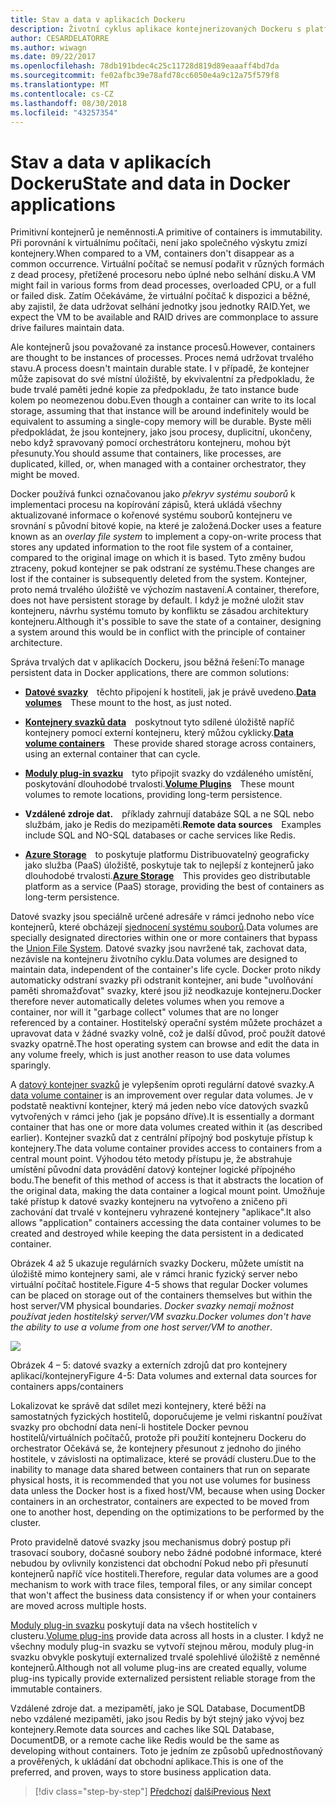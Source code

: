 ```yaml
---
title: Stav a data v aplikacích Dockeru
description: Životní cyklus aplikace kontejnerizovaných Dockeru s platformou a nástroji Microsoft
author: CESARDELATORRE
ms.author: wiwagn
ms.date: 09/22/2017
ms.openlocfilehash: 78db191bdec4c25c11728d819d89eaaaff4bd7da
ms.sourcegitcommit: fe02afbc39e78afd78cc6050e4a9c12a75f579f8
ms.translationtype: MT
ms.contentlocale: cs-CZ
ms.lasthandoff: 08/30/2018
ms.locfileid: "43257354"
---
```

# <a name="state-and-data-in-docker-applications"></a><span data-ttu-id="9d5b1-103">Stav a data v aplikacích Dockeru</span><span class="sxs-lookup"><span data-stu-id="9d5b1-103">State and data in Docker applications</span></span>

<span data-ttu-id="9d5b1-104">Primitivní kontejnerů je neměnnosti.</span><span class="sxs-lookup"><span data-stu-id="9d5b1-104">A primitive of containers is immutability.</span></span> <span data-ttu-id="9d5b1-105">Při porovnání k virtuálnímu počítači, není jako společného výskytu zmizí kontejnery.</span><span class="sxs-lookup"><span data-stu-id="9d5b1-105">When compared to a VM, containers don't disappear as a common occurrence.</span></span> <span data-ttu-id="9d5b1-106">Virtuální počítač se nemusí podařit v různých formách z dead procesy, přetížené procesoru nebo úplné nebo selhání disku.</span><span class="sxs-lookup"><span data-stu-id="9d5b1-106">A VM might fail in various forms from dead processes, overloaded CPU, or a full or failed disk.</span></span> <span data-ttu-id="9d5b1-107">Zatím Očekáváme, že virtuální počítač k dispozici a běžné, aby zajistil, že data udržovat selhání jednotky jsou jednotky RAID.</span><span class="sxs-lookup"><span data-stu-id="9d5b1-107">Yet, we expect the VM to be available and RAID drives are commonplace to assure drive failures maintain data.</span></span>

<span data-ttu-id="9d5b1-108">Ale kontejnerů jsou považované za instance procesů.</span><span class="sxs-lookup"><span data-stu-id="9d5b1-108">However, containers are thought to be instances of processes.</span></span> <span data-ttu-id="9d5b1-109">Proces nemá udržovat trvalého stavu.</span><span class="sxs-lookup"><span data-stu-id="9d5b1-109">A process doesn't maintain durable state.</span></span> <span data-ttu-id="9d5b1-110">I v případě, že kontejner může zapisovat do své místní úložiště, by ekvivalentní za předpokladu, že bude trvalé paměti jedné kopie za předpokladu, že tato instance bude kolem po neomezenou dobu.</span><span class="sxs-lookup"><span data-stu-id="9d5b1-110">Even though a container can write to its local storage, assuming that that instance will be around indefinitely would be equivalent to assuming a single-copy memory will be durable.</span></span> <span data-ttu-id="9d5b1-111">Byste měli předpokládat, že jsou kontejnery, jako jsou procesy, duplicitní, ukončeny, nebo když spravovaný pomocí orchestrátoru kontejneru, mohou být přesunuty.</span><span class="sxs-lookup"><span data-stu-id="9d5b1-111">You should assume that containers, like processes, are duplicated, killed, or, when managed with a container orchestrator, they might be moved.</span></span>

<span data-ttu-id="9d5b1-112">Docker používá funkci označovanou jako *překryv systému souborů* k implementaci procesu na kopírování zápisů, která ukládá všechny aktualizované informace o kořenové systému souborů kontejneru ve srovnání s původní bitové kopie, na které je založená.</span><span class="sxs-lookup"><span data-stu-id="9d5b1-112">Docker uses a feature known as an *overlay file system* to implement a copy-on-write process that stores any updated information to the root file system of a container, compared to the original image on which it is based.</span></span> <span data-ttu-id="9d5b1-113">Tyto změny budou ztraceny, pokud kontejner se pak odstraní ze systému.</span><span class="sxs-lookup"><span data-stu-id="9d5b1-113">These changes are lost if the container is subsequently deleted from the system.</span></span> <span data-ttu-id="9d5b1-114">Kontejner, proto nemá trvalého úložiště ve výchozím nastavení.</span><span class="sxs-lookup"><span data-stu-id="9d5b1-114">A container, therefore, does not have persistent storage by default.</span></span> <span data-ttu-id="9d5b1-115">I když je možné uložit stav kontejneru, návrhu systému tomuto by konfliktu se zásadou architektury kontejneru.</span><span class="sxs-lookup"><span data-stu-id="9d5b1-115">Although it's possible to save the state of a container, designing a system around this would be in conflict with the principle of container architecture.</span></span>

<span data-ttu-id="9d5b1-116">Správa trvalých dat v aplikacích Dockeru, jsou běžná řešení:</span><span class="sxs-lookup"><span data-stu-id="9d5b1-116">To manage persistent data in Docker applications, there are common solutions:</span></span>

-   <span data-ttu-id="9d5b1-117">[**Datové svazky**](https://docs.docker.com/engine/tutorials/dockervolumes/) těchto připojení k hostiteli, jak je právě uvedeno.</span><span class="sxs-lookup"><span data-stu-id="9d5b1-117">[**Data volumes**](https://docs.docker.com/engine/tutorials/dockervolumes/) These mount to the host, as just noted.</span></span>

-   <span data-ttu-id="9d5b1-118">[**Kontejnery svazků data**](https://docs.docker.com/engine/tutorials/dockervolumes/#/creating-and-mounting-a-data-volume-container) poskytnout tyto sdílené úložiště napříč kontejnery pomocí externí kontejneru, který můžou cyklicky.</span><span class="sxs-lookup"><span data-stu-id="9d5b1-118">[**Data volume containers**](https://docs.docker.com/engine/tutorials/dockervolumes/#/creating-and-mounting-a-data-volume-container) These provide shared storage across containers, using an external container that can cycle.</span></span>

-   <span data-ttu-id="9d5b1-119">[**Moduly plug-in svazku**](https://docs.docker.com/engine/tutorials/dockervolumes/#/mount-a-shared-storage-volume-as-a-data-volume) tyto připojit svazky do vzdáleného umístění, poskytování dlouhodobé trvalosti.</span><span class="sxs-lookup"><span data-stu-id="9d5b1-119">[**Volume Plugins**](https://docs.docker.com/engine/tutorials/dockervolumes/#/mount-a-shared-storage-volume-as-a-data-volume) These mount volumes to remote locations, providing long-term persistence.</span></span>

-   <span data-ttu-id="9d5b1-120">**Vzdálené zdroje dat.** příklady zahrnují databáze SQL a ne SQL nebo službám, jako je Redis do mezipaměti.</span><span class="sxs-lookup"><span data-stu-id="9d5b1-120">**Remote data sources** Examples include SQL and NO-SQL databases or cache services like Redis.</span></span>

-   <span data-ttu-id="9d5b1-121">[**Azure Storage**](https://docs.microsoft.com/azure/storage/) to poskytuje platformu Distribuovatelný geograficky jako služba (PaaS) úložiště, poskytuje tak to nejlepší z kontejnerů jako dlouhodobé trvalosti.</span><span class="sxs-lookup"><span data-stu-id="9d5b1-121">[**Azure Storage**](https://docs.microsoft.com/azure/storage/) This provides geo distributable platform as a service (PaaS) storage, providing the best of containers as long-term persistence.</span></span>

<span data-ttu-id="9d5b1-122">Datové svazky jsou speciálně určené adresáře v rámci jednoho nebo více kontejnerů, které obcházejí [sjednocení systému souborů](https://docs.docker.com/glossary/?term=Union%20file%20system).</span><span class="sxs-lookup"><span data-stu-id="9d5b1-122">Data volumes are specially designated directories within one or more containers that bypass the [Union File System](https://docs.docker.com/glossary/?term=Union%20file%20system).</span></span> <span data-ttu-id="9d5b1-123">Datové svazky jsou navržené tak, zachovat data, nezávisle na kontejneru životního cyklu.</span><span class="sxs-lookup"><span data-stu-id="9d5b1-123">Data volumes are designed to maintain data, independent of the container's life cycle.</span></span> <span data-ttu-id="9d5b1-124">Docker proto nikdy automaticky odstraní svazky při odstranit kontejner, ani bude "uvolňování paměti shromažďovat" svazky, které jsou již neodkazuje kontejneru.</span><span class="sxs-lookup"><span data-stu-id="9d5b1-124">Docker therefore never automatically deletes volumes when you remove a container, nor will it "garbage collect" volumes that are no longer referenced by a container.</span></span> <span data-ttu-id="9d5b1-125">Hostitelský operační systém můžete procházet a upravovat data v žádné svazky volně, což je další důvod, proč použít datové svazky opatrně.</span><span class="sxs-lookup"><span data-stu-id="9d5b1-125">The host operating system can browse and edit the data in any volume freely, which is just another reason to use data volumes sparingly.</span></span>

<span data-ttu-id="9d5b1-126">A [datový kontejner svazků](https://docs.docker.com/glossary/?term=volume) je vylepšením oproti regulární datové svazky.</span><span class="sxs-lookup"><span data-stu-id="9d5b1-126">A [data volume container](https://docs.docker.com/glossary/?term=volume) is an improvement over regular data volumes.</span></span> <span data-ttu-id="9d5b1-127">Je v podstatě neaktivní kontejner, který má jeden nebo více datových svazků vytvořených v rámci jeho (jak je popsáno dříve).</span><span class="sxs-lookup"><span data-stu-id="9d5b1-127">It is essentially a dormant container that has one or more data volumes created within it (as described earlier).</span></span> <span data-ttu-id="9d5b1-128">Kontejner svazků dat z centrální přípojný bod poskytuje přístup k kontejnery.</span><span class="sxs-lookup"><span data-stu-id="9d5b1-128">The data volume container provides access to containers from a central mount point.</span></span> <span data-ttu-id="9d5b1-129">Výhodou této metody přístupu je, že abstrahuje umístění původní data provádění datový kontejner logické přípojného bodu.</span><span class="sxs-lookup"><span data-stu-id="9d5b1-129">The benefit of this method of access is that it abstracts the location of the original data, making the data container a logical mount point.</span></span> <span data-ttu-id="9d5b1-130">Umožňuje také přístup k datové svazky kontejneru na vytvořeno a zničeno při zachování dat trvalé v kontejneru vyhrazené kontejnery "aplikace".</span><span class="sxs-lookup"><span data-stu-id="9d5b1-130">It also allows "application" containers accessing the data container volumes to be created and destroyed while keeping the data persistent in a dedicated container.</span></span>

<span data-ttu-id="9d5b1-131">Obrázek 4 až 5 ukazuje regulárních svazky Dockeru, můžete umístit na úložiště mimo kontejnery sami, ale v rámci hranic fyzický server nebo virtuální počítač hostitele.</span><span class="sxs-lookup"><span data-stu-id="9d5b1-131">Figure 4-5 shows that regular Docker volumes can be placed on storage out of the containers themselves but within the host server/VM physical boundaries.</span></span> <span data-ttu-id="9d5b1-132">*Docker svazky nemají možnost používat jeden hostitelský server/VM svazku*.</span><span class="sxs-lookup"><span data-stu-id="9d5b1-132">*Docker volumes don't have the ability to use a volume from one host server/VM to another*.</span></span>

![](./media/image5.png)

<span data-ttu-id="9d5b1-133">Obrázek 4 – 5: datové svazky a externích zdrojů dat pro kontejnery aplikací/kontejnery</span><span class="sxs-lookup"><span data-stu-id="9d5b1-133">Figure 4-5: Data volumes and external data sources for containers apps/containers</span></span>

<span data-ttu-id="9d5b1-134">Lokalizovat ke správě dat sdílet mezi kontejnery, které běží na samostatných fyzických hostitelů, doporučujeme je velmi riskantní používat svazky pro obchodní data není-li hostitele Docker pevnou hostitelů/virtuálních počítačů, protože při použití kontejneru Dockeru do orchestrator Očekává se, že kontejnery přesunout z jednoho do jiného hostitele, v závislosti na optimalizace, které se provádí clusteru.</span><span class="sxs-lookup"><span data-stu-id="9d5b1-134">Due to the inability to manage data shared between containers that run on separate physical hosts, it is recommended that you not use volumes for business data unless the Docker host is a fixed host/VM, because when using Docker containers in an orchestrator, containers are expected to be moved from one to another host, depending on the optimizations to be performed by the cluster.</span></span>

<span data-ttu-id="9d5b1-135">Proto pravidelně datové svazky jsou mechanismus dobrý postup při trasovací soubory, dočasné soubory nebo žádné podobné informace, které nebudou by ovlivnily konzistenci dat obchodní Pokud nebo při přesunutí kontejnerů napříč více hostiteli.</span><span class="sxs-lookup"><span data-stu-id="9d5b1-135">Therefore, regular data volumes are a good mechanism to work with trace files, temporal files, or any similar concept that won't affect the business data consistency if or when your containers are moved across multiple hosts.</span></span>

<span data-ttu-id="9d5b1-136">[Moduly plug-in svazku](https://docs.docker.com/engine/extend/plugins_volume/) poskytují data na všech hostitelích v clusteru.</span><span class="sxs-lookup"><span data-stu-id="9d5b1-136">[Volume plug-ins](https://docs.docker.com/engine/extend/plugins_volume/) provide data across all hosts in a cluster.</span></span> <span data-ttu-id="9d5b1-137">I když ne všechny moduly plug-in svazku se vytvoří stejnou měrou, moduly plug-in svazku obvykle poskytují externalized trvalé spolehlivé úložiště z neměnné kontejnerů.</span><span class="sxs-lookup"><span data-stu-id="9d5b1-137">Although not all volume plug-ins are created equally, volume plug-ins typically provide externalized persistent reliable storage from the immutable containers.</span></span>

<span data-ttu-id="9d5b1-138">Vzdálené zdroje dat. a mezipamětí, jako je SQL Database, DocumentDB nebo vzdálené mezipaměti, jako jsou Redis by být stejný jako vývoj bez kontejnery.</span><span class="sxs-lookup"><span data-stu-id="9d5b1-138">Remote data sources and caches like SQL Database, DocumentDB, or a remote cache like Redis would be the same as developing without containers.</span></span> <span data-ttu-id="9d5b1-139">Toto je jedním ze způsobů upřednostňovaný a prověřených, k ukládání dat obchodní aplikace.</span><span class="sxs-lookup"><span data-stu-id="9d5b1-139">This is one of the preferred, and proven, ways to store business application data.</span></span>


>[!div class="step-by-step"]
<span data-ttu-id="9d5b1-140">[Předchozí](monolithic-applications.md)
[další](soa-applications.md)</span><span class="sxs-lookup"><span data-stu-id="9d5b1-140">[Previous](monolithic-applications.md)
[Next](soa-applications.md)</span></span>
